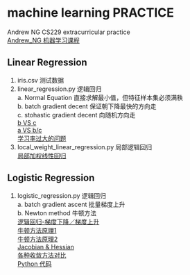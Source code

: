 
# machine learning PRACTICE  
Andrew NG CS229 extracurricular practice  
[Andrew_NG 机器学习课程](http://open.163.com/special/opencourse/machinelearning.html)

## Linear Regression
1. iris.csv      测试数据
2. linear_regression.py      逻辑回归  
    a. Normal Equation      直接求解最小值，但特征样本集必须满秩  
    b. batch gradient decent        保证朝下降最快的方向走  
    c. stohastic gradient decent        向随机方向走  
    [b VS c](https://www.cnblogs.com/sirius-swu/p/6932583.html)  
    [a VS b/c](https://blog.csdn.net/artprog/article/details/51172025)   
    [学习率过大的问题](https://blog.csdn.net/vcvycy/article/details/79520163)
3. local_weight_linear_regression.py        局部逻辑回归  
    [局部加权线性回归](https://blog.csdn.net/caimouse/article/details/60334243)  
    
## Logistic Regression
1. logistic_regression.py       逻辑回归  
    a. batch gradient ascent        批量梯度上升  
    b. Newton method        牛顿方法  
    [逻辑回归-梯度下降／梯度上升](https://blog.csdn.net/xiaoxiangzi222/article/details/55097570)   
    [牛顿方法原理1](https://www.guokr.com/question/461510/)  
    [牛顿方法原理2](https://www.zhihu.com/question/20690553)  
    [Jacobian & Hessian](https://jingyan.baidu.com/article/cb5d6105c661bc005c2fe024.html)  
    [各种收敛方法对比](https://www.cnblogs.com/shixiangwan/p/7532830.html)  
    [Python 代码](https://www.cnblogs.com/sumai/p/5221067.html)      